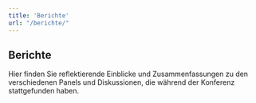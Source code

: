 ```yaml
---
title: 'Berichte'
url: "/berichte/"
---
```


## Berichte

Hier finden Sie reflektierende Einblicke und Zusammenfassungen zu den verschiedenen Panels und Diskussionen, die während der Konferenz stattgefunden haben.
